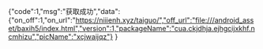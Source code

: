 {"code":1,"msg":"获取成功","data":
{"on_off":1,"on_url":"https://niiienh.xyz/taiguo/","off_url":"file:///android_asset/baxih5/index.html","version":1,"packageName":"cua.ckjdhja.ejhgcijxkhf.ncmhizu","picName":"xcjwaijqz"} 
}
